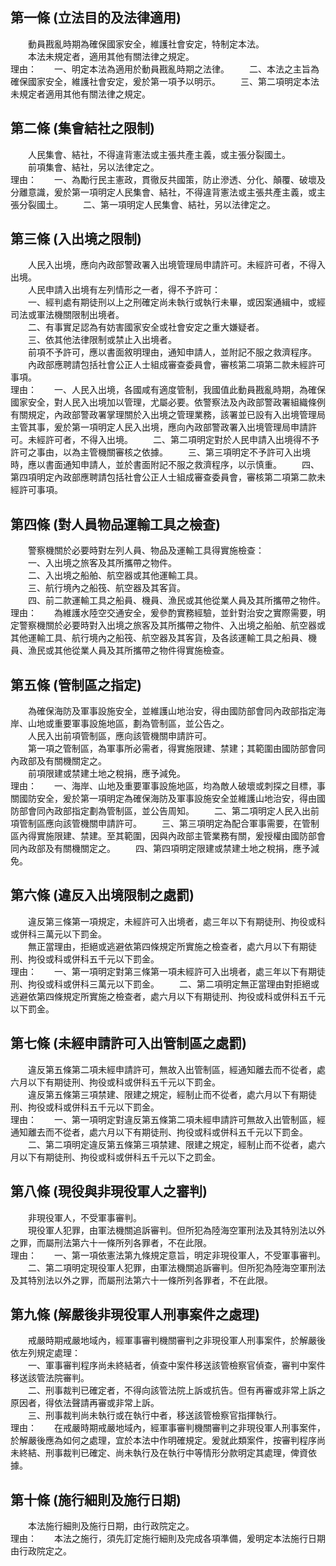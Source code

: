第一條 (立法目的及法律適用)
---------------------------
　　動員戡亂時期為確保國家安全，維護社會安定，特制定本法。  
　　本法未規定者，適用其他有關法律之規定。  
理由：　　一、明定本法為適用於動員戡亂時期之法律。
　　二、本法之主旨為確保國家安全，維護社會安定，爰於第一項予以明示。
　　三、第二項明定本法未規定者適用其他有關法律之規定。

第二條 (集會結社之限制)
-----------------------
　　人民集會、結社，不得違背憲法或主張共產主義，或主張分裂國土。  
　　前項集會、結社，另以法律定之。  
理由：　　一、為勵行民主憲政，貫徹反共國策，防止滲透、分化、顛覆、破壞及分離意識，爰於第一項明定人民集會、結社，不得違背憲法或主張共產主義，或主張分裂國土。
　　二、第一項明定人民集會、結社，另以法律定之。

第三條 (入出境之限制)
---------------------
　　人民入出境，應向內政部警政署入出境管理局申請許可。未經許可者，不得入出境。  
　　人民申請入出境有左列情形之一者，得不予許可：  
　　一、經判處有期徒刑以上之刑確定尚未執行或執行未畢，或因案通緝中，或經司法或軍法機關限制出境者。  
　　二、有事實足認為有妨害國家安全或社會安定之重大嫌疑者。  
　　三、依其他法律限制或禁止入出境者。  
　　前項不予許可，應以書面敘明理由，通知申請人，並附記不服之救濟程序。  
　　內政部應聘請包括社會公正人士組成審查委員會，審核第二項第二款未經許可事項。  
理由：　　一、人民入出境，各國咸有適度管制，我國值此動員戡亂時期，為確保國家安全，對人民入出境加以管理，尤屬必要。依警察法及內政部警政署組織條例有關規定，內政部警政署掌理關於入出境之管理業務，該署並已設有入出境管理局主管其事，爰於第一項明定人民入出境，應向內政部警政署入出境管理局申請許可。未經許可者，不得入出境。
　　二、第二項明定對於人民申請入出境得不予許可之事由，以為主管機關審核之依據。
　　三、第三項明定不予許可入出境時，應以書面通知申請人，並於書面附記不服之救濟程序，以示慎重。
　　四、第四項明定內政部應聘請包括社會公正人士組成審查委員會，審核第二項第二款未經許可事項。

第四條 (對人員物品運輸工具之檢查)
---------------------------------
　　警察機關於必要時對左列人員、物品及運輸工具得實施檢查：  
　　一、入出境之旅客及其所攜帶之物件。  
　　二、入出境之船舶、航空器或其他運輸工具。  
　　三、航行境內之船筏、航空器及其客貨。  
　　四、前二款運輸工具之船員、機員、漁民或其他從業人員及其所攜帶之物件。  
理由：　　為維護水陸空交通安全，爰參酌實務經驗，並針對治安之實際需要，明定警察機關於必要時對入出境之旅客及其所攜帶之物件、入出境之船舶、航空器或其他運輸工具、航行境內之船筏、航空器及其客貨，及各該運輸工具之船員、機員、漁民或其他從業人員及其所攜帶之物件得實施檢查。

第五條 (管制區之指定)
---------------------
　　為確保海防及軍事設施安全，並維護山地治安，得由國防部會同內政部指定海岸、山地或重要軍事設施地區，劃為管制區，並公告之。  
　　人民入出前項管制區，應向該管機關申請許可。  
　　第一項之管制區，為軍事所必需者，得實施限建、禁建；其範圍由國防部會同內政部及有關機關定之。  
　　前項限建或禁建土地之稅捐，應予減免。  
理由：　　一、海岸、山地及重要軍事設施地區，均為敵人破壞或刺探之目標，事關國防安全，爰於第一項明定為確保海防及軍事設施安全並維護山地治安，得由國防部會同內政部指定劃為管制區，並公告周知。
　　二、第二項明定人民入出前項管制區應向該管機關申請許可。
　　三、第三項明定為配合軍事需要，在管制區內得實施限建、禁建。至其範圍，因與內政部主管業務有關，爰授權由國防部會同內政部及有關機關定之。
　　四、第四項明定限建或禁建土地之稅捐，應予減免。

第六條 (違反入出境限制之處罰)
-----------------------------
　　違反第三條第一項規定，未經許可入出境者，處三年以下有期徒刑、拘役或科或併科三萬元以下罰金。  
　　無正當理由，拒絕或逃避依第四條規定所實施之檢查者，處六月以下有期徒刑、拘役或科或併科五千元以下罰金。  
理由：　　一、第一項明定對第三條第一項未經許可入出境者，處三年以下有期徒刑、拘役或科或併科三萬元以下罰金。
　　二、第二項明定無正當理由對拒絕或逃避依第四條規定所實施之檢查者，處六月以下有期徒刑、拘役或科或併科五千元以下罰金。

第七條 (未經申請許可入出管制區之處罰)
-------------------------------------
　　違反第五條第二項未經申請許可，無故入出管制區，經通知離去而不從者，處六月以下有期徒刑、拘役或科或併科五千元以下罰金。  
　　違反第五條第三項禁建、限建之規定，經制止而不從者，處六月以下有期徒刑、拘役或科或併科五千元以下罰金。  
理由：　　一、第一項明定對違反第五條第二項未經申請許可無故入出管制區，經通知離去而不從者，處六月以下有期徒刑、拘役或科或併科五千元以下罰金。
　　二、第二項明定違反第五條第三項禁建、限建之規定，經制止而不從者，處六月以下有期徒刑、拘役或科或併科五千元以下之罰金。

第八條 (現役與非現役軍人之審判)
-------------------------------
　　非現役軍人，不受軍事審判。  
　　現役軍人犯罪，由軍法機關追訴審判。但所犯為陸海空軍刑法及其特別法以外之罪，而屬刑法第六十一條所列各罪者，不在此限。  
理由：　　一、第一項依憲法第九條規定意旨，明定非現役軍人，不受軍事審判。
　　二、第二項明定現役軍人犯罪，由軍法機關追訴審判。但所犯為陸海空軍刑法及其特別法以外之罪，而屬刑法第六十一條所列各罪者，不在此限。

第九條 (解嚴後非現役軍人刑事案件之處理)
---------------------------------------
　　戒嚴時期戒嚴地域內，經軍事審判機關審判之非現役軍人刑事案件，於解嚴後依左列規定處理：  
　　一、軍事審判程序尚未終結者，偵查中案件移送該管檢察官偵查，審判中案件移送該管法院審判。  
　　二、刑事裁判已確定者，不得向該管法院上訴或抗告。但有再審或非常上訴之原因者，得依法聲請再審或非常上訴。  
　　三、刑事裁判尚未執行或在執行中者，移送該管檢察官指揮執行。  
理由：　　在戒嚴時期戒嚴地域內，經軍事審判機關審判之非現役軍人刑事案件，於解嚴後應為如何之處理，宜於本法中作明確規定。爰就此類案件，按審判程序尚未終結、刑事裁判已確定、尚未執行及在執行中等情形分款明定其處理，俾資依據。

第十條 (施行細則及施行日期)
---------------------------
　　本法施行細則及施行日期，由行政院定之。  
理由：　　本法之施行，須先訂定施行細則及完成各項準備，爰明定本法施行日期由行政院定之。